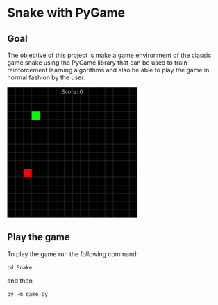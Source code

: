 # Snake with PyGame
## Goal

The objective of this project is make a game environment of the classic game snake using the PyGame library that can be used to train reinforcement learning algorithms and also be able to play the game in normal fashion by the user.

<img src="assets/your_game.gif" alt="Gameplay GIF" width="300" height="300">

## Play the game
To play the game run the following command:
```console
cd Snake
```
and then 
```console
py -m game.py
```

